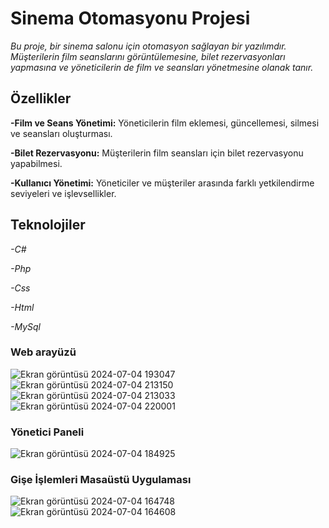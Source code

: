 # Sinema Otomasyonu Projesi
_Bu proje, bir sinema salonu için otomasyon sağlayan bir yazılımdır. Müşterilerin film seanslarını görüntülemesine, bilet rezervasyonları yapmasına ve yöneticilerin de film ve seansları yönetmesine olanak tanır._

## Özellikler
__-Film ve Seans Yönetimi:__ Yöneticilerin film eklemesi, güncellemesi, silmesi ve seansları oluşturması.

__-Bilet Rezervasyonu:__ Müşterilerin film seansları için bilet rezervasyonu yapabilmesi.

__-Kullanıcı Yönetimi:__ Yöneticiler ve müşteriler arasında farklı yetkilendirme seviyeleri ve işlevsellikler.

## Teknolojiler
_-C#_

_-Php_

_-Css_

_-Html_

_-MySql_

### Web arayüzü 
![Ekran görüntüsü 2024-07-04 193047](https://github.com/Berfinozr/Sinema-Otomasyonu/assets/129957376/8f72f5f4-f7e1-4cc0-a9bd-63f97a0a364b)
![Ekran görüntüsü 2024-07-04 213150](https://github.com/Berfinozr/Sinema-Otomasyonu/assets/129957376/95331dc7-a2d9-43e3-a517-8f5921d45f64)
![Ekran görüntüsü 2024-07-04 213033](https://github.com/Berfinozr/Sinema-Otomasyonu/assets/129957376/cf164917-0b2a-4a7a-a863-e983c09857be)
![Ekran görüntüsü 2024-07-04 220001](https://github.com/Berfinozr/Sinema-Otomasyonu/assets/129957376/7a1bb124-86da-448a-858a-fd301ece7232)
### Yönetici Paneli
![Ekran görüntüsü 2024-07-04 184925](https://github.com/Berfinozr/Sinema-Otomasyonu/assets/129957376/15e51e65-0728-4113-969c-757a0c5169d4)
### Gişe İşlemleri Masaüstü Uygulaması
![Ekran görüntüsü 2024-07-04 164748](https://github.com/Berfinozr/Sinema-Otomasyonu/assets/129957376/13c6798d-431b-4554-8315-95965da73b10)
![Ekran görüntüsü 2024-07-04 164608](https://github.com/Berfinozr/Sinema-Otomasyonu/assets/129957376/4ae1c336-2f8c-4b7a-a160-a4bbeecbf38b)





